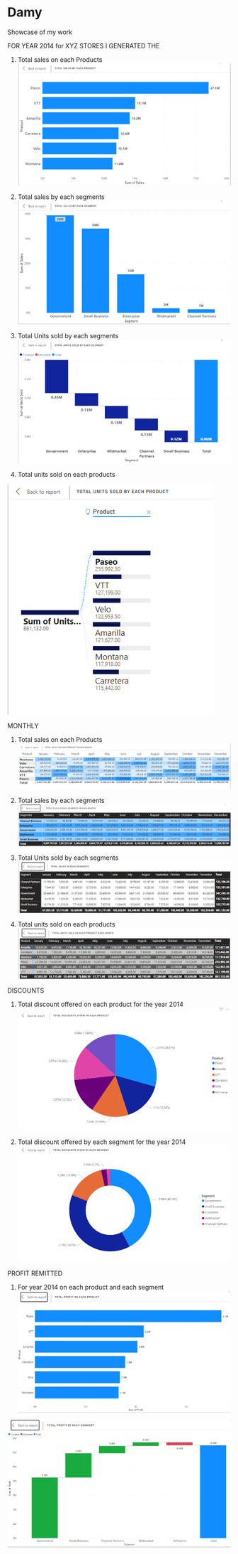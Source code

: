 # Damy
Showcase of my work 


FOR YEAR 2014 for XYZ STORES I GENERATED THE

1.	Total sales on each Products 
![](https://github.com/Olaniran-Damilare/Damy/blob/main/IMAGES/Head%202.png)

2.	Total sales by each segments
![](https://github.com/Olaniran-Damilare/Damy/blob/main/IMAGES/Head%203.png)

3.	Total Units sold by each segments
![](https://github.com/Olaniran-Damilare/Damy/blob/main/IMAGES/Head%205.png)

4.	Total units sold on each products 

![](https://github.com/Olaniran-Damilare/Damy/blob/main/IMAGES/Head%204.png)



MONTHLY 
1. Total sales on each Products 
![](https://github.com/Olaniran-Damilare/Damy/blob/main/IMAGES/Head%208.PNG)

2. Total sales by each segments
![](https://github.com/Olaniran-Damilare/Damy/blob/main/IMAGES/Head%2011.PNG)

3. Total Units sold by each segments 
![](https://github.com/Olaniran-Damilare/Damy/blob/main/IMAGES/Head%2010.PNG)

4. Total units sold on each products
![](https://github.com/Olaniran-Damilare/Damy/blob/main/IMAGES/Head%209.PNG)


DISCOUNTS
1. Total discount offered on each product for the year 2014
![](https://github.com/Olaniran-Damilare/Damy/blob/main/IMAGES/Head%206.png)

2. Total discount offered by each segment for the year 2014
![](https://github.com/Olaniran-Damilare/Damy/blob/main/IMAGES/Head%207.png)


PROFIT REMITTED 
1. For year 2014 on each product and each segment
![](https://github.com/Olaniran-Damilare/Damy/blob/main/IMAGES/Head%2012.PNG)


![](https://github.com/Olaniran-Damilare/Damy/blob/main/IMAGES/Head%2013.PNG)
